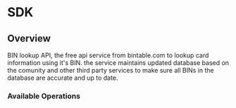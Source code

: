 # SDK

## Overview

BIN lookup API, the free api service from bintable.com to lookup card information using it's BIN. the service maintains updated database based on the comunity and other third party services to make sure all BINs in the database are accurate and up to date.

### Available Operations

